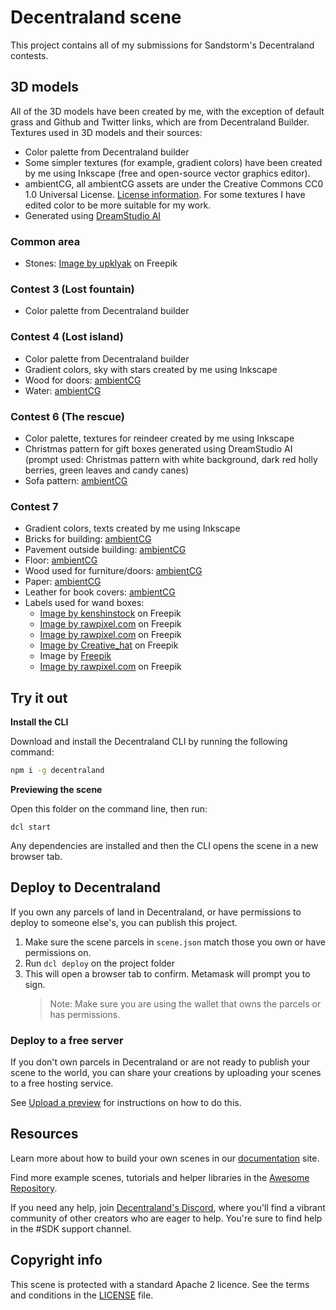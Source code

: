 # Decentraland scene

This project contains all of my submissions for Sandstorm's Decentraland contests.

## 3D models

All of the 3D models have been created by me, with the exception of default grass and Github and Twitter links, which are from Decentraland Builder.
Textures used in 3D models and their sources:

- Color palette from Decentraland builder
- Some simpler textures (for example, gradient colors) have been created by me using Inkscape (free and open-source vector graphics editor).
- ambientCG, all ambientCG assets are under the Creative Commons CC0 1.0 Universal License. <a href="https://docs.ambientcg.com/books/website-licensing/page/license-information">License information</a>. For some textures I have edited color to be more suitable for my work.
- Generated using <a href="https://beta.dreamstudio.ai/">DreamStudio AI</a>

### Common area

- Stones: <a href="https://www.freepik.com/free-vector/game-texture-stones-pebbles-seamless-pattern_23954927.htm#&position=1&from_view=undefined">Image by upklyak</a> on Freepik

### Contest 3 (Lost fountain)

- Color palette from Decentraland builder

### Contest 4 (Lost island)

- Color palette from Decentraland builder
- Gradient colors, sky with stars created by me using Inkscape
- Wood for doors: <a href="https://ambientcg.com/view?id=Planks003">ambientCG</a>
- Water: <a href="https://ambientcg.com/view?id=Ice003">ambientCG</a>

### Contest 6 (The rescue)

- Color palette, textures for reindeer created by me using Inkscape
- Christmas pattern for gift boxes generated using DreamStudio AI (prompt used: Christmas pattern with white background, dark red holly berries, green leaves and candy canes)
- Sofa pattern: <a href="https://ambientcg.com/view?id=Fabric009">ambientCG</a>

### Contest 7

- Gradient colors, texts created by me using Inkscape
- Bricks for building: <a href="https://ambientcg.com/view?id=Bricks052">ambientCG</a>
- Pavement outside building: <a href="https://ambientcg.com/view?id=PavingStones115A">ambientCG</a>
- Floor: <a href="https://ambientcg.com/view?id=Planks003">ambientCG</a>
- Wood used for furniture/doors: <a href="https://ambientcg.com/view?id=Wood028">ambientCG</a>
- Paper: <a href="https://ambientcg.com/view?id=Paper002">ambientCG</a>
- Leather for book covers: <a href="https://ambientcg.com/view?id=Leather014">ambientCG</a>
- Labels used for wand boxes:
  - <a href="https://www.freepik.com/free-vector/set-vintage-labels-frame_13583382.htm">Image by kenshinstock</a> on Freepik
  - <a href="https://www.freepik.com/free-vector/golden-labels-set_4561095.htm">Image by rawpixel.com</a> on Freepik
  - <a href="https://www.freepik.com/free-vector/collection-set-label-ornament-vector-illustration_3374305.htm">Image by rawpixel.com</a> on Freepik
  - <a href="https://www.freepik.com/free-vector/stylish-golden-frame-floral-red-banner-design_28268260.htm">Image by Creative_hat</a> on Freepik
  - Image by <a href="https://www.freepik.com/free-vector/vintage-golden-frames-set_1050491.htm">Freepik</a>
  - <a href="https://www.freepik.com/free-vector/premium-quality-banner-collection_4393435.htm">Image by rawpixel.com</a> on Freepik

## Try it out

**Install the CLI**

Download and install the Decentraland CLI by running the following command:

```bash
npm i -g decentraland
```

**Previewing the scene**

Open this folder on the command line, then run:

```
dcl start
```

Any dependencies are installed and then the CLI opens the scene in a new browser tab.

## Deploy to Decentraland

If you own any parcels of land in Decentraland, or have permissions to deploy to someone else's, you can publish this project.

1. Make sure the scene parcels in `scene.json` match those you own or have permissions on.
2. Run `dcl deploy` on the project folder
3. This will open a browser tab to confirm. Metamask will prompt you to sign.
   > Note: Make sure you are using the wallet that owns the parcels or has permissions.

### Deploy to a free server

If you don't own parcels in Decentraland or are not ready to publish your scene to the world, you can share your creations by uploading your scenes to a free hosting service.

See [Upload a preview](https://docs.decentraland.org/development-guide/deploy-to-now/) for instructions on how to do this.

## Resources

Learn more about how to build your own scenes in our [documentation](https://docs.decentraland.org/) site.

Find more example scenes, tutorials and helper libraries in the [Awesome Repository](https://github.com/decentraland-scenes/Awesome-Repository).

If you need any help, join [Decentraland's Discord](https://dcl.gg/discord), where you'll find a vibrant community of other creators who are eager to help. You're sure to find help in the #SDK support channel.

## Copyright info

This scene is protected with a standard Apache 2 licence. See the terms and conditions in the [LICENSE](/LICENSE) file.
